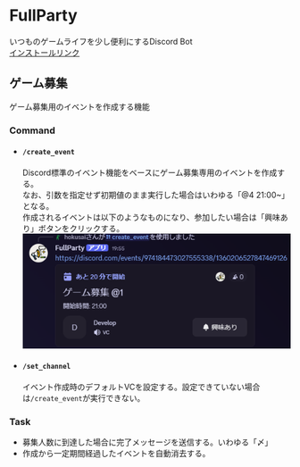 # FullParty
いつものゲームライフを少し便利にするDiscord Bot  
[インストールリンク](https://discord.com/oauth2/authorize?client_id=1359855799676960930&permissions=11005855744&integration_type=0&scope=bot+applications.commands)

## ゲーム募集
ゲーム募集用のイベントを作成する機能

### Command
* #### `/create_event`
  Discord標準のイベント機能をベースにゲーム募集専用のイベントを作成する。   
  なお、引数を指定せず初期値のまま実行した場合はいわゆる「@4 21:00~」となる。   
  作成されるイベントは以下のようなものになり、参加したい場合は「興味あり」ボタンをクリックする。
  ![イベントサンプル](doc/sample1.png)

* #### `/set_channel`
  イベント作成時のデフォルトVCを設定する。設定できていない場合は`/create_event`が実行できない。

### Task
* 募集人数に到達した場合に完了メッセージを送信する。いわゆる「〆」
* 作成から一定期間経過したイベントを自動消去する。
